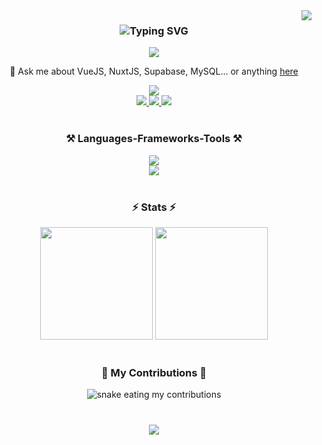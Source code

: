 <img align="right" src="https://visitcount.itsvg.in/api?id=hieunmh&icon=2&color=0" />

<h3 align="center">
    <img src="https://readme-typing-svg.herokuapp.com?font=Ubuntu&weight=700&size=30&duration=4000&center=true&color=41B883&width=435&lines=Hi+👋!;I'm+Nguyen+Minh+Hieu;A+student+from+UET-VNU" alt="Typing SVG" />
</h3>

<p align="center">
    <img src="https://github-profile-trophy.vercel.app/?username=hieunmh&theme=nord&no-frame=true&no-bg=false&margin-w=4&row=1&column=6" />
</p>



<div align="center">

 💬 Ask me about VueJS, NuxtJS, Supabase, MySQL... or anything [here](https://github.com/hieunmh/hieunmh/issues)

 
 </div>
 
<div align="center"> 
    <a href="mailto:hieunm.pt@gmail.com" target="_blank">
        <img src="https://img.shields.io/badge/Gmail-333333?style=for-the-badge&logo=gmail&logoColor=red" />
    </a><br/>
    <a href="https://facebook.com/pt.minhieu" target="_blank">
        <img src="https://img.shields.io/badge/Facebook-%231877F2.svg?logo=Facebook&logoColor=white" />
    </a>
    <a href="https://instagram.com/28_b2b" target="_blank">
        <img src="https://img.shields.io/badge/Instagram-%23E4405F.svg?logo=Instagram&logoColor=white" />
    </a>
    <a href="https://reddit.com/user/hieuunm" target="_blank">
        <img src="https://img.shields.io/badge/Reddit-%23FF4500.svg?logo=Reddit&logoColor=white" />
    </a>
</div>
<br/>
 
<h3 align="center">⚒️ Languages-Frameworks-Tools ⚒️</h3>
<div align="center">
    <img src="https://skillicons.dev/icons?i=cpp,css,docker,express,git,github,html,java,js,laravel,mongodb,mysql" /><br/>
    <img src="https://skillicons.dev/icons?i=nextjs,nodejs,nuxtjs,php,postman,py,react,supabase,tailwind,ts,vscode,vue" />
</div>

<br/>

<h3 align="center">⚡ Stats ⚡</h3>
<div align=center style="width: 100%">
  <img style="height: 180px" src="https://github-readme-streak-stats.herokuapp.com/?user=hieunmh&theme=vue-dark&hide_border=true&border_radius=15"/>
<!--     <br/> -->
<!--   <img style="width: 400px" src="https://github-readme-stats.vercel.app/api?username=hieunmh&theme=vue-dark&hide_border=true&include_all_commits=false&count_private=true" /><br/> -->
  <img style="height: 180px" src="https://github-readme-stats.vercel.app/api/top-langs/?username=hieunmh&hide=HTML,CSS,blade&theme=vue-dark&hide_border=true&border_radius=15&layout=compact&size_weight=0.5&count_weight=0.5" />
</div>

<br/>

<div align="center">
  <h3>🐍 My Contributions 🐍</h3>
  <img alt="snake eating my contributions" src="https://raw.githubusercontent.com/hieuunm/hieuunm/output/github-contribution-grid-snake.svg" />
</div>
<br/>

<h3 align="center">
    <img src="https://readme-typing-svg.herokuapp.com/?font=Ubuntu&weight=700&size=30&color=f1f1f1&center=true&vCenter=true&width=600&height=70&duration=4000&lines=Thanks+for+visiting!+✌️;訪問していただきありがとうございます!">
</h3>

